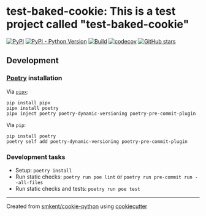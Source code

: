 # test-baked-cookie: This is a test project called "test-baked-cookie"

[![PyPI](https://img.shields.io/pypi/v/test-baked-cookie)][pypi]
[![PyPI - Python Version](https://img.shields.io/pypi/pyversions/test-baked-cookie)][pypi]
[![Build](https://img.shields.io/github/checks-status/ness/test-baked-cookie/main?label=build)][gh-actions]
[![codecov](https://codecov.io/gh/ness/test-baked-cookie/branch/main/graph/badge.svg)][codecov]
[![GitHub stars](https://img.shields.io/github/stars/ness/test-baked-cookie?style=social)][repo]

## Development

### [Poetry][poetry] installation

Via [`pipx`][pipx]:

```console
pip install pipx
pipx install poetry
pipx inject poetry poetry-dynamic-versioning poetry-pre-commit-plugin
```

Via `pip`:

```console
pip install poetry
poetry self add poetry-dynamic-versioning poetry-pre-commit-plugin
```

### Development tasks

* Setup: `poetry install`
* Run static checks: `poetry run poe lint` or
  `poetry run pre-commit run --all-files`
* Run static checks and tests: `poetry run poe test`

---

Created from [smkent/cookie-python][cookie-python] using
[cookiecutter][cookiecutter]

[codecov]: https://codecov.io/gh/ness/test-baked-cookie
[cookie-python]: https://github.com/smkent/cookie-python
[cookiecutter]: https://github.com/cookiecutter/cookiecutter
[gh-actions]: https://github.com/ness/test-baked-cookie/actions?query=branch%3Amain
[pipx]: https://pypa.github.io/pipx/
[poetry]: https://python-poetry.org/docs/#installation
[pypi]: https://pypi.org/project/test-baked-cookie/
[repo]: https://github.com/ness/test-baked-cookie
